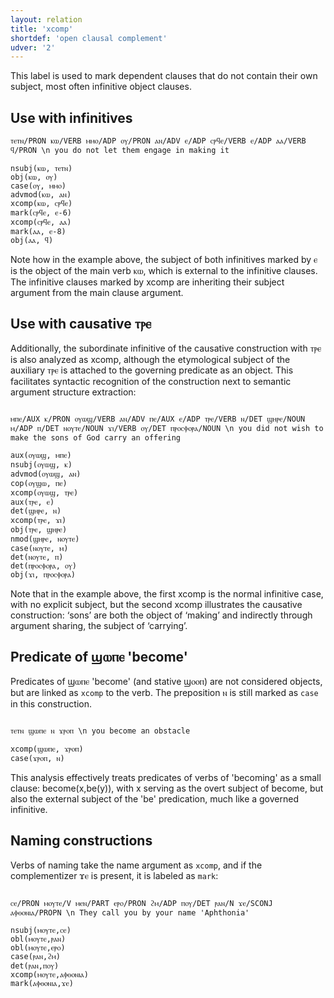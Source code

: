 ```yaml
---
layout: relation
title: 'xcomp'
shortdef: 'open clausal complement'
udver: '2'
---
```


This label is used to mark dependent clauses that do not contain their own subject, most often infinitive object clauses. 

## Use with infinitives

~~~ sdparse
ⲧⲉⲧⲛ/PRON ⲕⲱ/VERB ⲙⲙⲟ/ADP ⲟⲩ/PRON ⲁⲛ/ADV ⲉ/ADP ⲥⲣϥⲉ/VERB ⲉ/ADP ⲁⲁ/VERB ϥ/PRON \n you do not let them engage in making it

nsubj(ⲕⲱ, ⲧⲉⲧⲛ)
obj(ⲕⲱ, ⲟⲩ)
case(ⲟⲩ, ⲙⲙⲟ)
advmod(ⲕⲱ, ⲁⲛ)
xcomp(ⲕⲱ, ⲥⲣϥⲉ)
mark(ⲥⲣϥⲉ, ⲉ-6)
xcomp(ⲥⲣϥⲉ, ⲁⲁ)
mark(ⲁⲁ, ⲉ-8)
obj(ⲁⲁ, ϥ)
~~~

Note how in the example above, the subject of both infinitives marked by ⲉ is the object of the main verb ⲕⲱ, which is external to the infinitive clauses. The infinitive clauses marked by xcomp are inheriting their subject argument from the main clause argument.

## Use with causative ⲧⲣⲉ

Additionally, the subordinate infinitive of the causative construction with ⲧⲣⲉ is also analyzed as xcomp, although the etymological subject of the auxiliary ⲧⲣⲉ is attached to the governing predicate as an object. This facilitates syntactic recognition of the construction next to semantic argument structure extraction:

~~~ sdparse

ⲙⲡⲉ/AUX ⲕ/PRON ⲟⲩⲱϣ/VERB ⲁⲛ/ADV ⲡⲉ/AUX ⲉ/ADP ⲧⲣⲉ/VERB ⲛ/DET ϣⲏⲣⲉ/NOUN ⲙ/ADP ⲡ/DET ⲛⲟⲩⲧⲉ/NOUN ϫⲓ/VERB ⲟⲩ/DET ⲡⲣⲟⲥⲫⲟⲣⲁ/NOUN \n you did not wish to make the sons of God carry an offering

aux(ⲟⲩⲱϣ, ⲙⲡⲉ)
nsubj(ⲟⲩⲱϣ, ⲕ)
advmod(ⲟⲩⲱϣ, ⲁⲛ)
cop(ⲟⲩϣⲱ, ⲡⲉ)
xcomp(ⲟⲩⲱϣ, ⲧⲣⲉ)
aux(ⲧⲣⲉ, ⲉ)
det(ϣⲏⲣⲉ, ⲛ)
xcomp(ⲧⲣⲉ, ϫⲓ)
obj(ⲧⲣⲉ, ϣⲏⲣⲉ)
nmod(ϣⲏⲣⲉ, ⲛⲟⲩⲧⲉ)
case(ⲛⲟⲩⲧⲉ, ⲙ)
det(ⲛⲟⲩⲧⲉ, ⲡ)
det(ⲡⲣⲟⲥⲫⲟⲣⲁ, ⲟⲩ)
obj(ϫⲓ, ⲡⲣⲟⲥⲫⲟⲣⲁ)

~~~

Note that in the example above, the first xcomp is the normal infinitive case, with no explicit subject, but the second xcomp illustrates the causative construction: ‘sons’ are both the object of ‘making’ and indirectly through argument sharing, the subject of ‘carrying’.

## Predicate of ϣⲱⲡⲉ 'become'

Predicates of ϣⲱⲡⲉ 'become' (and stative ϣⲟⲟⲡ) are not considered objects, but are linked as `xcomp` to the verb. The preposition ⲛ is still marked as `case` in this construction. 

~~~ sdparse

ⲧⲉⲧⲛ ϣⲱⲡⲉ ⲛ ϫⲣⲟⲡ \n you become an obstacle

xcomp(ϣⲱⲡⲉ, ϫⲣⲟⲡ)
case(ϫⲣⲟⲡ, ⲛ)

~~~

This analysis effectively treats predicates of verbs of 'becoming' as a small clause: become(x,be(y)), with x serving as the overt subject of become, but also the external subject of the 'be' predication, much like a governed infinitive.

## Naming constructions

Verbs of naming take the name argument as `xcomp`, and if the complementizer ϫⲉ is present, it is labeled as `mark`:

~~~ sdparse

ⲥⲉ/PRON ⲙⲟⲩⲧⲉ/V ⲙⲉⲛ/PART ⲉⲣⲟ/PRON ϩⲙ/ADP ⲡⲟⲩ/DET ⲣⲁⲛ/N ϫⲉ/SCONJ ⲁⲫⲑⲟⲛⲓⲁ/PROPN \n They call you by your name 'Aphthonia'

nsubj(ⲙⲟⲩⲧⲉ,ⲥⲉ)
obl(ⲙⲟⲩⲧⲉ,ⲣⲁⲛ)
obl(ⲙⲟⲩⲧⲉ,ⲉⲣⲟ)
case(ⲣⲁⲛ,ϩⲙ)
det(ⲣⲁⲛ,ⲡⲟⲩ)
xcomp(ⲙⲟⲩⲧⲉ,ⲁⲫⲑⲟⲛⲓⲁ)
mark(ⲁⲫⲑⲟⲛⲓⲁ,ϫⲉ)

~~~
<!-- Interlanguage links updated Ne 5. května 2024, 18:21:49 CEST -->

